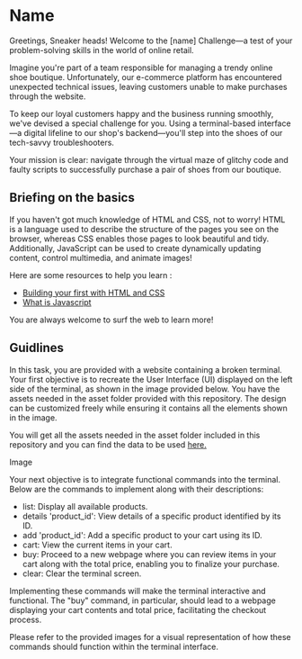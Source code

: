 # Name

Greetings, Sneaker heads! Welcome to the [name] Challenge—a test of your problem-solving skills in the world of online retail.

Imagine you're part of a team responsible for managing a trendy online shoe boutique. Unfortunately, our e-commerce platform has encountered unexpected technical issues, leaving customers unable to make purchases through the website.

To keep our loyal customers happy and the business running smoothly, we've devised a special challenge for you. Using a terminal-based interface—a digital lifeline to our shop's backend—you'll step into the shoes of our tech-savvy troubleshooters.

Your mission is clear: navigate through the virtual maze of glitchy code and faulty scripts to successfully purchase a pair of shoes from our boutique.

## Briefing on the basics

If you haven't got much knowledge of HTML and CSS, not to worry! HTML is a language used to describe the structure of the pages you see on the browser, whereas CSS enables those pages to look beautiful and tidy. Additionally, JavaScript can be used to create dynamically updating content, control multimedia, and animate images! 

Here are some resources to help you learn :
- [Building your first with HTML and CSS](https://learn.shayhowe.com/html-css/building-your-first-web-page/)
- [What is Javascript](https://developer.mozilla.org/en-US/docs/Learn/JavaScript/First_steps)

You are always welcome to surf the web to learn more!

## Guidlines

In this task, you are provided with a website containing a broken terminal. Your first objective is to recreate the User Interface (UI) displayed on the left side of the terminal, as shown in the image provided below. You have the assets needed in the asset folder provided with this repository. The design can be customized freely while ensuring it contains all the elements shown in the image.

You will get all the assets needed in the asset folder included in this repository and you can find the data to be used [here.]()

Image

Your next objective is to integrate functional commands into the terminal. Below are the commands to implement along with their descriptions:

- list: Display all available products.
- details 'product_id': View details of a specific product identified by its ID.
- add 'product_id': Add a specific product to your cart using its ID.
- cart: View the current items in your cart.
- buy: Proceed to a new webpage where you can review items in your cart along with the total price, enabling you to finalize your purchase.
- clear: Clear the terminal screen.

Implementing these commands will make the terminal interactive and functional. The "buy" command, in particular, should lead to a webpage displaying your cart contents and total price, facilitating the checkout process.

Please refer to the provided images for a visual representation of how these commands should function within the terminal interface.